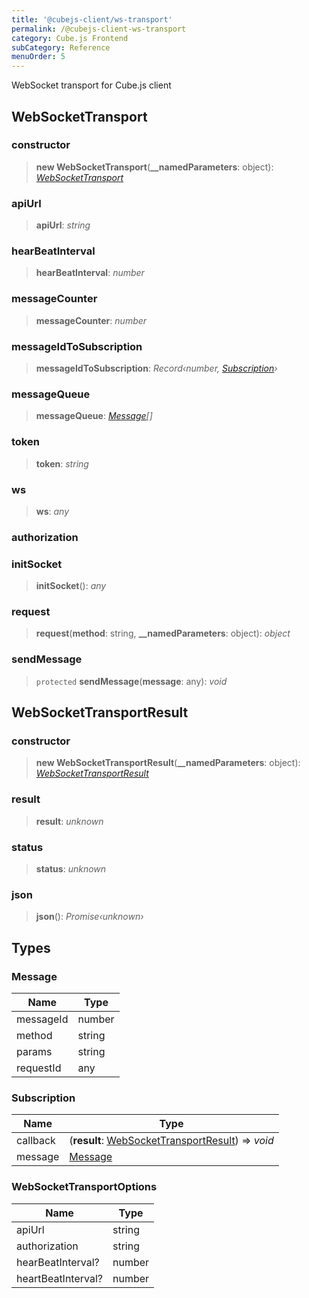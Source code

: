 ```yaml
---
title: '@cubejs-client/ws-transport'
permalink: /@cubejs-client-ws-transport
category: Cube.js Frontend
subCategory: Reference
menuOrder: 5
---
```


WebSocket transport for Cube.js client

## WebSocketTransport

### constructor

>  **new WebSocketTransport**(**__namedParameters**: object): *[WebSocketTransport](#web-socket-transport)*

### apiUrl

> **apiUrl**: *string*

### hearBeatInterval

> **hearBeatInterval**: *number*

### messageCounter

> **messageCounter**: *number*

### messageIdToSubscription

> **messageIdToSubscription**: *Record‹number, [Subscription](#types-subscription)›*

### messageQueue

> **messageQueue**: *[Message](#types-message)[]*

### token

> **token**: *string*

### ws

> **ws**: *any*

### authorization

### initSocket

>  **initSocket**(): *any*

### request

>  **request**(**method**: string, **__namedParameters**: object): *object*

### sendMessage

> `protected` **sendMessage**(**message**: any): *void*

## WebSocketTransportResult

### constructor

>  **new WebSocketTransportResult**(**__namedParameters**: object): *[WebSocketTransportResult](#web-socket-transport-result)*

### result

> **result**: *unknown*

### status

> **status**: *unknown*

### json

>  **json**(): *Promise‹unknown›*

## Types

### Message

Name | Type |
------ | ------ |
messageId | number |
method | string |
params | string |
requestId | any |

### Subscription

Name | Type |
------ | ------ |
callback |  (**result**: [WebSocketTransportResult](#web-socket-transport-result)) => *void* |
message | [Message](#types-message) |

### WebSocketTransportOptions

Name | Type |
------ | ------ |
apiUrl | string |
authorization | string |
hearBeatInterval? | number |
heartBeatInterval? | number |
